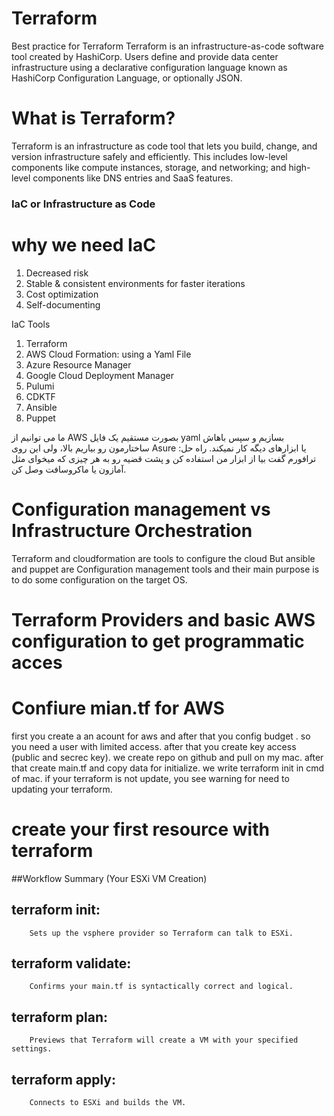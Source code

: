# Terraform
Best practice for Terraform
Terraform is an infrastructure-as-code software tool created by HashiCorp. Users define and provide data center infrastructure using a declarative configuration language known as HashiCorp Configuration Language, or optionally JSON.
# What is Terraform?
Terraform is an infrastructure as code tool that lets you build, change, and version infrastructure safely and efficiently. This includes low-level components like compute instances, storage, and networking; and high-level components like DNS entries and SaaS features.

### IaC or Infrastructure as Code 
# why we need IaC
1. Decreased risk
2. Stable & consistent environments for faster iterations
3. Cost optimization
4. Self-documenting

IaC Tools
1. Terraform
2. AWS Cloud Formation: using a Yaml File
3. Azure Resource Manager
4. Google Cloud Deployment Manager
5. Pulumi
6. CDKTF
7. Ansible
8. Puppet

ما می توانیم از AWS بصورت مستقیم یک فایل yaml بسازیم و سپس باهاش ساختارمون رو بیاریم بالا، ولی این روی Asure یا ابزارهای دیگه کار نمیکند.
راه حل: ترافورم گفت بیا از ابزار من استفاده کن و پشت قضیه رو به هر چیزی که میخوای مثل آمازون یا ماکروسافت وصل کن.

# Configuration management vs Infrastructure Orchestration
Terraform and cloudformation are tools to configure the cloud But ansible and puppet are Configuration management tools and their main purpose is to do some configuration on the target OS.

# Terraform Providers and basic AWS configuration to get programmatic acces
# Confiure mian.tf for AWS
first you create a an acount for aws and after that you config budget . so you need a user with limited access. after that you create key access (public and secrec key).
we create repo on github and pull on my mac. after that create  main.tf and copy data for initialize. we write terraform init in cmd of mac.
if your terraform is not update, you see warning for need to updating your terraform.

# create your first resource with terraform

##Workflow Summary (Your ESXi VM Creation)

##    terraform init:
        Sets up the vsphere provider so Terraform can talk to ESXi.
##    terraform validate:
        Confirms your main.tf is syntactically correct and logical.
##    terraform plan:
        Previews that Terraform will create a VM with your specified settings.
##    terraform apply:
        Connects to ESXi and builds the VM.
